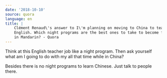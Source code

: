 ```yaml
---
date: '2018-10-10'
source: quora
language: en
title: |
    Clément Renaud\'s answer to I\'m planning on moving to China to teach
    English. Which night programs are the best ones to take to become fluent
    in Mandarin? - Quora
---
```


Think at this English teacher job like a night program. Then ask
yourself what am I going to do with my all that time while in China?

Besides there is no night programs to learn Chinese. Just talk to people
there.
